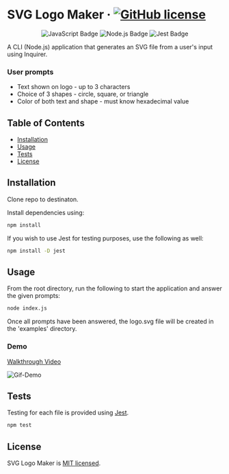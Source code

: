 # SVG Logo Maker &middot; [![GitHub license](https://img.shields.io/badge/License-MIT-blue.svg)](https://github.com/WebDevMullins/svg-logo-maker/blob/main/LICENSE)

<p align="center">
<img src="https://img.shields.io/badge/JavaScript-F7DF1E?logo=javascript&logoColor=000&style=flat" alt="JavaScript Badge">
<img src="https://img.shields.io/badge/Node.js-393?logo=nodedotjs&logoColor=fff&style=flat" alt="Node.js Badge">
<img src="https://img.shields.io/badge/Jest-C21325?logo=jest&logoColor=fff&style=flat" alt="Jest Badge">
</p>

A CLI (Node.js) application that generates an SVG file from a user's input using Inquirer.

### User prompts

- Text shown on logo - up to 3 characters
- Choice of 3 shapes - circle, square, or triangle
- Color of both text and shape - must know hexadecimal value

## Table of Contents

- [Installation](#installation)
- [Usage](#usage)
- [Tests](#tests)
- [License](#license)

## Installation

Clone repo to destinaton.

Install dependencies using:

```bash
npm install
```

If you wish to use Jest for testing purposes, use the following as well:

```bash
npm install -D jest
```

## Usage

From the root directory, run the following to start the application and answer the given prompts:

```bash
node index.js
```

Once all prompts have been answered, the logo.svg file will be created in the 'examples' directory.

### Demo

[Walkthrough Video](https://watch.screencastify.com/v/vJZrcRTyeAwVI89xex39)

![Gif-Demo](https://github.com/WebDevMullins/svg-logo-maker/assets/6474546/f2c98d7f-0c69-4df0-83be-129c69d1250c)

## Tests

Testing for each file is provided using [Jest](https://jestjs.io).

```bash
npm test
```

## License

SVG Logo Maker is [MIT licensed](./LICENSE).
